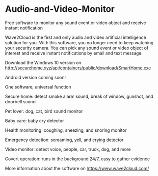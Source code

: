 # Audio-and-Video-Monitor
Free software to monitor any sound event or video object and receive instant notification 

Wave2Cloud is the first and only audio and video artificial intelligence solution for you. 
With this software, you no longer need to keep watching your security camera. 
You can pick any sound event or video object of interest and receive instant notifications by email and text message.

Download the Windows 10 version on http://securehome.xyz/api/containers/public/download/SmartHome.exe

Android version coming soon!

One software, universal function

Secure home:
     detect smoke alarm sound,  break of window,  gunshot, and doorbell sound

Pet lover: 
      dog, cat, bird sound monitor

Baby care:
      baby cry detector 

Health monitoring:
     coughing, sneezing, and snoring monitor

Emergency detection: 
     screaming, yell, and crying detector

Video monitor:
     detect voice, people, car, truck, dog, and more

Covert operation: 
     runs in the background 24/7, easy to gather evidence


More information about the software on https://www.wave2cloud.com/

